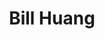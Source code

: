 ---
title: "Bill Huang"
link: ""
email: ""
description: "The Linode documentation library's profile page and submission listing for Ben Bigger"
---